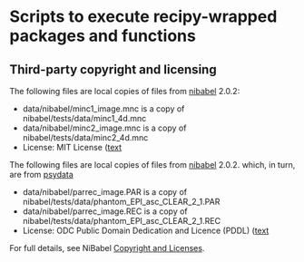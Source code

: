 # Scripts to execute recipy-wrapped packages and functions

## Third-party copyright and licensing

The following files are local copies of files from [nibabel](http://nipy.org/nibabel/nibabel_images.html) 2.0.2:

* data/nibabel/minc1_image.mnc is a copy of nibabel/tests/data/minc1_4d.mnc 
* data/nibabel/minc2_image.mnc is a copy of nibabel/tests/data/minc2_4d.mnc 
* License: MIT License ([text](./licences/nibabel.LICENSE)

The following files are local copies of files from [nibabel](http://nipy.org/nibabel/nibabel_images.html) 2.0.2. which, in turn, are from [psydata](http://psydata.ovgu.de/philips_achieva_testfiles)

* data/nibabel/parrec_image.PAR is a copy of nibabel/tests/data/phantom_EPI_asc_CLEAR_2_1.PAR
* data/nibabel/parrec_image.REC is a copy of nibabel/tests/data/phantom_EPI_asc_CLEAR_2_1.REC 
* License: ODC Public Domain Dedication and Licence (PDDL) ([text](./licences/psydata.LICENSE)

For full details, see NiBabel [Copyright and Licenses](http://nipy.org/nibabel/legal.html).

